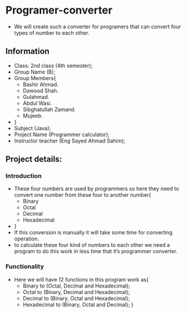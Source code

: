 # Programer-converter
* We will create such a converter for programers that can convert four types of number to each other.
## Information
* Class: 2nd class (4th semester);
* Group Name (B);
* Group Members{
	 * Bashir Ahmad. 
     * Dawood Shah.
     * Gulahmad.
     * Abdul Wasi.
     * Sibghatullah Zamand.
     * Mujeeb.
* }
* Subject (Java);
* Project Name (Programmer calculator);
* Instructor teacher (Eng Sayed Ahmad Sahim);

## Project details:
### Introduction
* These four numbers are used by programmers so here they need to convert one number from these four to another number{
	 * Binary
	 * Octal
	 * Decimal
	 * Hexadecimal
* }
* If this conversion is manually it will take some time for converting operation.
* to calculate these four kind of numbers to each other we need a program to do this work in less time that it’s programmer converter.

### Functionality
* Here we will have 12 functions in this program work as{
	 * Binary to (Octal, Decimal and Hexadecimal);
	 * Octal to (Binary, Decimal and Hexadecimal);
	 * Decimal to (Binary, Octal and Hexadecimal);
 	 * Hexadecimal to (Binary, Octal and Decimal);
}
